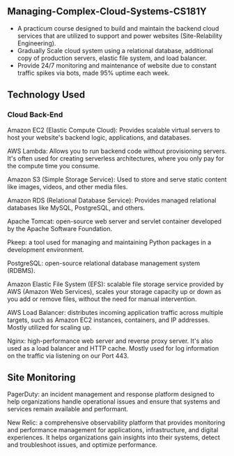 ## Managing-Complex-Cloud-Systems-CS181Y
+ A practicum course designed to build and maintain the backend cloud services that are utilized to support and power websites (Site-Relability Engineering).
+ Gradually Scale cloud system using a relational database, additional copy of production servers, elastic file system, and load balancer.
+ Provide 24/7 monitoring and maintenance of website due to constant traffic spikes via bots, made 95% uptime each week.

## Technology Used

### Cloud Back-End

Amazon EC2 (Elastic Compute Cloud): Provides scalable virtual servers to host your website's backend logic, applications, and databases.

AWS Lambda: Allows you to run backend code without provisioning servers. It's often used for creating serverless architectures, where you only pay for the compute time you consume.

Amazon S3 (Simple Storage Service): Used to store and serve static content like images, videos, and other media files.

Amazon RDS (Relational Database Service): Provides managed relational databases like MySQL, PostgreSQL, and others.

Apache Tomcat: open-source web server and servlet container developed by the Apache Software Foundation.

Pkeep: a tool used for managing and maintaining Python packages in a development environment.

PostgreSQL: open-source relational database management system (RDBMS).

Amazon Elastic File System (EFS): scalable file storage service provided by AWS (Amazon Web Services),  scales your storage capacity up or down as you add or remove files, without the need for manual intervention.

AWS Load Balancer: distributes incoming application traffic across multiple targets, such as Amazon EC2 instances, containers, and IP addresses. Mostly utilized for scaling up.

Nginx: high-performance web server and reverse proxy server. It's also used as a load balancer and HTTP cache. Mostly used for log information on the traffic via listening on our Port 443.

## Site Monitoring

PagerDuty: an incident management and response platform designed to help organizations handle operational issues and ensure that systems and services remain available and performant. 

New Relic: a comprehensive observability platform that provides monitoring and performance management for applications, infrastructure, and digital experiences. It helps organizations gain insights into their systems, detect and troubleshoot issues, and optimize performance. 












